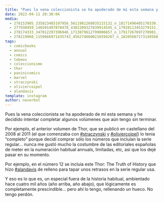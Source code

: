 ```yaml
---
title: "Pues la vena coleccionista se ha apoderado de mí esta semana y he decidido intentar completar algunos volúmenes que aún tengo sin terminar"
date: 2022-04-11 20:30:04
media: 
  - 278153905_335823485197956_5611981268035215132_n_18171496405170330.jpg
  - 277930459_146501497870478_4302209327839914545_n_17928113453279151.jpg
  - 278174333_347012297396946_1713879612799006657_n_17917267697278901.jpg
  - 278219960_1159666971435743_4562746600216594267_n_18205607173149560.jpg
tags: 
  - comicbooks
  - annual
  - comics
  - tebeos
  - coleccionismo
  - thor
  - paninicomics
  - marvel
  - straczynski
  - oliviercoipel
  - alandavis
template: instagram
author: neverbot
---
```


Pues la vena coleccionista se ha apoderado de mí esta semana y he decidido intentar completar algunos volúmenes que aún tengo sin terminar.

Por ejemplo, el anterior volumen de Thor, que se publicó en castellano del 2008 al 2011 (el que comenzaba con [#straczynski](/tags/straczynski) y [#oliviercoipel](/tags/oliviercoipel)) lo tenia “completo” porque decidí comprar sólo los números que incluían la serie regular… nunca me gustó mucho la costumbre de las editoriales españolas de meter en la numeración habitual annuals, limitadas, etc, así que los dejé pasar en su momento.

Por ejemplo, en el número 12 se incluía este Thor: The Truth of History que hizo [#alandavis](/tags/alandavis) de relleno para tapar unos retrasos en la serie regular usa.

Y eso es lo que es, un especial fuera de la historia habitual, ambientado hace cuatro mil años (año arriba, año abajo), que lógicamente es completamente prescindible… pero ahí lo tengo, rellenando un hueco. No tengo perdón.
